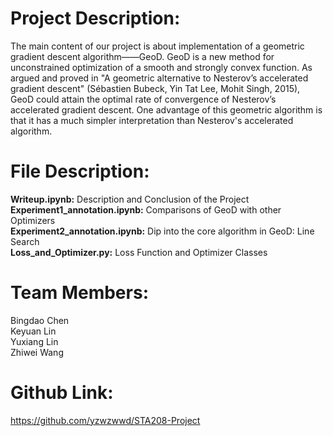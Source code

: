 # Project Description:
The main content of our project is about implementation of a geometric gradient descent algorithm——GeoD. GeoD is a new method for unconstrained optimization of a smooth and strongly convex function. As argued and proved in "A geometric alternative to Nesterov’s accelerated gradient descent" (Sébastien Bubeck, Yin Tat Lee, Mohit Singh, 2015), GeoD could attain the optimal rate of convergence of Nesterov’s accelerated gradient descent. One advantage of this geometric algorithm is that it has a much simpler interpretation than Nesterov's accelerated algorithm.

# File Description:
**Writeup.ipynb:** Description and Conclusion of the Project\
**Experiment1_annotation.ipynb:** Comparisons of GeoD with other Optimizers\
**Experiment2_annotation.ipynb:** Dip into the core algorithm in GeoD: Line Search\
**Loss_and_Optimizer.py:** Loss Function and Optimizer Classes

# Team Members:
Bingdao Chen\
Keyuan Lin\
Yuxiang Lin\
Zhiwei Wang

# Github Link:  
https://github.com/yzwzwwd/STA208-Project
